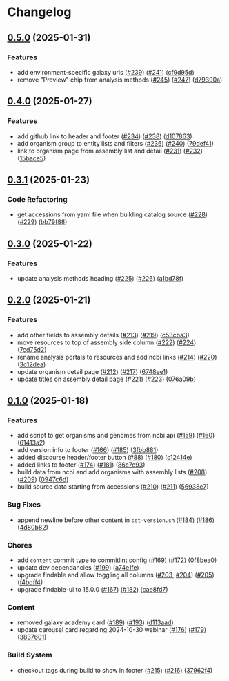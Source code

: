 # Changelog

## [0.5.0](https://github.com/galaxyproject/brc-analytics/compare/v0.4.0...v0.5.0) (2025-01-31)


### Features

* add environment-specific galaxy urls ([#239](https://github.com/galaxyproject/brc-analytics/issues/239)) ([#241](https://github.com/galaxyproject/brc-analytics/issues/241)) ([cf9d95d](https://github.com/galaxyproject/brc-analytics/commit/cf9d95d61573debae3e56db3292b35aa85f315ea))
* remove "Preview" chip from analysis methods ([#245](https://github.com/galaxyproject/brc-analytics/issues/245)) ([#247](https://github.com/galaxyproject/brc-analytics/issues/247)) ([d79390a](https://github.com/galaxyproject/brc-analytics/commit/d79390a61d9141bfed9c477110e26ffb93da8dfe))

## [0.4.0](https://github.com/galaxyproject/brc-analytics/compare/v0.3.1...v0.4.0) (2025-01-27)


### Features

* add github link to header and footer ([#234](https://github.com/galaxyproject/brc-analytics/issues/234)) ([#238](https://github.com/galaxyproject/brc-analytics/issues/238)) ([d107863](https://github.com/galaxyproject/brc-analytics/commit/d107863da4979d35fb05b6ba272fd5afc127a948))
* add organism group to entity lists and filters ([#236](https://github.com/galaxyproject/brc-analytics/issues/236)) ([#240](https://github.com/galaxyproject/brc-analytics/issues/240)) ([79def41](https://github.com/galaxyproject/brc-analytics/commit/79def410cf0cefcf9621be2126df8fd0a09a766b))
* link to organism page from assembly list and detail ([#231](https://github.com/galaxyproject/brc-analytics/issues/231)) ([#232](https://github.com/galaxyproject/brc-analytics/issues/232)) ([15bace5](https://github.com/galaxyproject/brc-analytics/commit/15bace5f4334151333aea3e3a4331ac5ef7cea47))

## [0.3.1](https://github.com/galaxyproject/brc-analytics/compare/v0.3.0...v0.3.1) (2025-01-23)


### Code Refactoring

* get accessions from yaml file when building catalog source ([#228](https://github.com/galaxyproject/brc-analytics/issues/228)) ([#229](https://github.com/galaxyproject/brc-analytics/issues/229)) ([bb79f88](https://github.com/galaxyproject/brc-analytics/commit/bb79f885782fd920b02cab0b157276bb0a4fb129))

## [0.3.0](https://github.com/galaxyproject/brc-analytics/compare/v0.2.0...v0.3.0) (2025-01-22)


### Features

* update analysis methods heading ([#225](https://github.com/galaxyproject/brc-analytics/issues/225)) ([#226](https://github.com/galaxyproject/brc-analytics/issues/226)) ([a1bd78f](https://github.com/galaxyproject/brc-analytics/commit/a1bd78f78af2e2cc00c52727180a6dba2df79b9b))

## [0.2.0](https://github.com/galaxyproject/brc-analytics/compare/v0.1.0...v0.2.0) (2025-01-21)


### Features

* add other fields to assembly details ([#213](https://github.com/galaxyproject/brc-analytics/issues/213)) ([#219](https://github.com/galaxyproject/brc-analytics/issues/219)) ([c53cba3](https://github.com/galaxyproject/brc-analytics/commit/c53cba3668f740cda113f673175f234f9855dfc4))
* move resources to top of assembly side column ([#222](https://github.com/galaxyproject/brc-analytics/issues/222)) ([#224](https://github.com/galaxyproject/brc-analytics/issues/224)) ([7cd75d2](https://github.com/galaxyproject/brc-analytics/commit/7cd75d2f60e2035ad5ec0f5b42e5cf4d9722e4f0))
* rename analysis portals to resources and add ncbi links ([#214](https://github.com/galaxyproject/brc-analytics/issues/214)) ([#220](https://github.com/galaxyproject/brc-analytics/issues/220)) ([3c12dea](https://github.com/galaxyproject/brc-analytics/commit/3c12dea03ebe855ea7b67f1436dd1cae4387c82b))
* update organism detail page ([#212](https://github.com/galaxyproject/brc-analytics/issues/212)) ([#217](https://github.com/galaxyproject/brc-analytics/issues/217)) ([6748ee1](https://github.com/galaxyproject/brc-analytics/commit/6748ee190666fde50fd2b55d8984d841efd49c2c))
* update titles on assembly detail page ([#221](https://github.com/galaxyproject/brc-analytics/issues/221)) ([#223](https://github.com/galaxyproject/brc-analytics/issues/223)) ([076a09b](https://github.com/galaxyproject/brc-analytics/commit/076a09b8a7ee8bb9a5bc759160c0c682638f7bdc))

## [0.1.0](https://github.com/galaxyproject/brc-analytics/compare/v0.0.0...v0.1.0) (2025-01-18)


### Features

* add script to get organisms and genomes from ncbi api ([#159](https://github.com/galaxyproject/brc-analytics/issues/159)) ([#160](https://github.com/galaxyproject/brc-analytics/issues/160)) ([61413a2](https://github.com/galaxyproject/brc-analytics/commit/61413a2137555e157b5df878bf4111c19a0a944e))
* add version info to footer ([#166](https://github.com/galaxyproject/brc-analytics/issues/166)) ([#185](https://github.com/galaxyproject/brc-analytics/issues/185)) ([3fbb881](https://github.com/galaxyproject/brc-analytics/commit/3fbb8817fc9ceece765e9b445294f52f3fc9e298))
* added discourse header/footer button ([#88](https://github.com/galaxyproject/brc-analytics/issues/88)) ([#180](https://github.com/galaxyproject/brc-analytics/issues/180)) ([c12414e](https://github.com/galaxyproject/brc-analytics/commit/c12414ec4ff7571016a5f06f4407059c045a682e))
* added links to footer ([#174](https://github.com/galaxyproject/brc-analytics/issues/174)) ([#181](https://github.com/galaxyproject/brc-analytics/issues/181)) ([86c7c93](https://github.com/galaxyproject/brc-analytics/commit/86c7c9314b203790bf6f22de685224bf99480abc))
* build data from ncbi and add organisms with assembly lists ([#208](https://github.com/galaxyproject/brc-analytics/issues/208)) ([#209](https://github.com/galaxyproject/brc-analytics/issues/209)) ([0947c6d](https://github.com/galaxyproject/brc-analytics/commit/0947c6d477b38381129f03c8e1d19be2295c23d7))
* build source data starting from accessions ([#210](https://github.com/galaxyproject/brc-analytics/issues/210)) ([#211](https://github.com/galaxyproject/brc-analytics/issues/211)) ([56938c7](https://github.com/galaxyproject/brc-analytics/commit/56938c7e63ff05b648cf8d398ae54ea129f71b05))


### Bug Fixes

* append newline before other content in `set-version.sh` ([#184](https://github.com/galaxyproject/brc-analytics/issues/184)) ([#186](https://github.com/galaxyproject/brc-analytics/issues/186)) ([4d80b82](https://github.com/galaxyproject/brc-analytics/commit/4d80b8230d8ba397df520c4419a2bf55c8803b4c))


### Chores

* add `content` commit type to commitlint config ([#169](https://github.com/galaxyproject/brc-analytics/issues/169)) ([#172](https://github.com/galaxyproject/brc-analytics/issues/172)) ([0f8bea0](https://github.com/galaxyproject/brc-analytics/commit/0f8bea063981ecc0e2d2833c52ada6941542d397))
* update dev dependancies ([#199](https://github.com/galaxyproject/brc-analytics/issues/199)) ([a74e1fe](https://github.com/galaxyproject/brc-analytics/commit/a74e1fed61f7a8f797645d72579da5b2c2fec099))
* upgrade findable and allow toggling all columns ([#203](https://github.com/galaxyproject/brc-analytics/issues/203), [#204](https://github.com/galaxyproject/brc-analytics/issues/204)) ([#205](https://github.com/galaxyproject/brc-analytics/issues/205)) ([f4bdff4](https://github.com/galaxyproject/brc-analytics/commit/f4bdff49e6f2d822ccc334ab40657a68d778f4d4))
* upgrade findable-ui to 15.0.0 ([#167](https://github.com/galaxyproject/brc-analytics/issues/167)) ([#182](https://github.com/galaxyproject/brc-analytics/issues/182)) ([cae8fd7](https://github.com/galaxyproject/brc-analytics/commit/cae8fd70c8d1a27d2a7e888885fca8b8e0bd8ff1))


### Content

* removed galaxy academy card ([#189](https://github.com/galaxyproject/brc-analytics/issues/189)) ([#193](https://github.com/galaxyproject/brc-analytics/issues/193)) ([d113aad](https://github.com/galaxyproject/brc-analytics/commit/d113aad40e8499aa85bd5ab794f4161c98050dc4))
* update carousel card regarding 2024-10-30 webinar ([#176](https://github.com/galaxyproject/brc-analytics/issues/176)) ([#179](https://github.com/galaxyproject/brc-analytics/issues/179)) ([3837601](https://github.com/galaxyproject/brc-analytics/commit/38376011b271062cd3d3a5db9d4970e05e0fbb6a))


### Build System

* checkout tags during build to show in footer ([#215](https://github.com/galaxyproject/brc-analytics/issues/215)) ([#216](https://github.com/galaxyproject/brc-analytics/issues/216)) ([37962f4](https://github.com/galaxyproject/brc-analytics/commit/37962f4ddf6c12366637314c3ab764ffef76c1c0))
